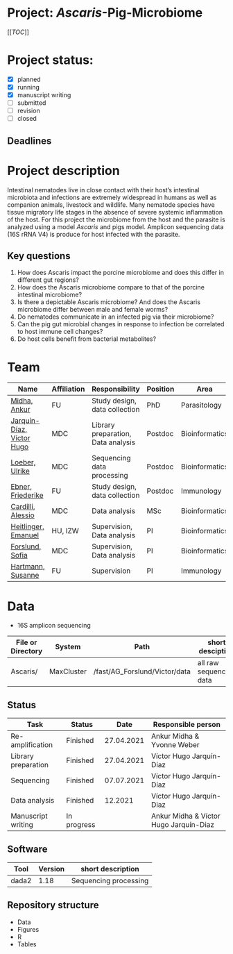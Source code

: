 # Project: *Ascaris*-Pig-Microbiome 

[[_TOC_]]
# Project status: 
- [X] planned
- [X] running
- [X] manuscript writing
- [ ] submitted
- [ ] revision
- [ ] closed

## Deadlines


# Project description
Intestinal nematodes live in close contact with their host’s intestinal microbiota and infections are extremely widespread in humans as well as companion animals, livestock and wildlife. Many nematode species have tissue migratory life stages in the absence of severe systemic inflammation of the host. 
For this project the microbiome from the host and the parasite is analyzed using a model *Ascaris* and pigs model.
Amplicon sequencing data (16S rRNA V4) is produce for host infected with the parasite.

## Key questions
1. How does Ascaris impact the porcine microbiome and does this differ in different gut regions?
2. How does the Ascaris microbiome compare to that of the porcine intestinal microbiome?
3. Is there a depictable Ascaris microbiome? And does the Ascaris microbiome differ between male and female worms?
4. Do nematodes communicate in an infected pig via their microbiome?
5. Can the pig gut microbial changes in response to infection be correlated to host immune cell changes? 
6. Do host cells benefit from bacterial metabolites?

# Team 
| Name | Affiliation | Responsibility | Position | Area |
| ------ | ------ | ------ | ------ | ------ |
| [Midha, Ankur](mailto:amidha@zedat.fu-berlin.de.ID?subject=SUBJECT%20Ascaris_Project) | FU | Study design, data collection | PhD | Parasitology |
| [Jarquín-Díaz, Víctor Hugo](mailto:email@host.ID?subject=SUBJECT%20Ascaris_Project) | MDC | Library preparation, Data analysis | Postdoc | Bioinformatics |
| [Loeber, Ulrike](mailto:ulrike.loeber@mdc-berlin.de.ID?subject=SUBJECT%20Ascaris_Project) | MDC | Sequencing data processing | Postdoc | Bioinformatics |
| [Ebner, Friederike](mailto:Friederike.Ebner@fu-berlin.de.ID?subject=SUBJECT%20Ascaris_Project) | FU | Study design, data collection | Postdoc | Immunology |
| [Cardilli, Alessio](mailto:alessio.cardilli@studio.unibo.it.ID?subject=SUBJECT%20Ascaris_Project) | MDC | Data analysis | MSc | Bioinformatics |
| [Heitlinger, Emanuel](mailto:emanuelheitlinger@gmail.com.ID?subject=SUBJECT%20Ascaris_Project) | HU, IZW | Supervision, Data analysis | PI | Bioinformatics |
| [Forslund, Sofia](mailto:Sofia.Forslund@mdc-berlin.de.ID?subject=SUBJECT%20Ascaris_Project) | MDC | Supervision, Data analysis | PI | Bioinformatics |
| [Hartmann, Susanne](mailto:Susanne.Hartmann@fu-berlin.de.ID?subject=SUBJECT%20Ascaris_Project) | FU | Supervision | PI | Immunology |

# Data
* 16S amplicon sequencing

| File or Directory | System | Path | short desciption |
| -------- | -------- | -------- | ---------| 
| Ascaris/ | MaxCluster | /fast/AG_Forslund/Victor/data | all raw sequencing data  |


## Status

| Task | Status | Date | Responsible person|
| -------- | -------- | -------- | -------- |
| Re-amplification | Finished | 27.04.2021 | Ankur Midha & Yvonne Weber|
| Library preparation | Finished | 27.04.2021 | Víctor Hugo Jarquín-Díaz |
| Sequencing | Finished | 07.07.2021 | Víctor Hugo Jarquín-Díaz |
| Data analysis | Finished | 12.2021 | Víctor Hugo Jarquín-Diaz |
| Manuscript writing | In progress | | Ankur Midha & Víctor Hugo Jarquín-Diaz |

## Software


| Tool | Version | short description | 
| -------- | -------- | -------- |
|   dada2   | 1.18 | Sequencing processing |

## Repository structure

* Data
* Figures
* R
* Tables
